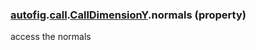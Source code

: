 ### [autofig](autofig.md).[call](autofig.call.md).[CallDimensionY](autofig.call.CallDimensionY.md).normals (property)




access the normals

